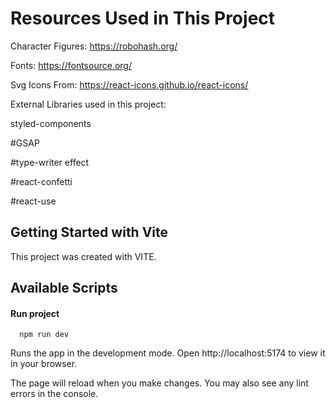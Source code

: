 
# Resources Used in This Project

Character Figures: https://robohash.org/

Fonts: https://fontsource.org/

Svg Icons From: https://react-icons.github.io/react-icons/

External Libraries used in this project:

styled-components

#GSAP

#type-writer effect

#react-confetti

#react-use

## Getting Started with Vite

 This project was created with VITE.

## Available Scripts

#### Run project

```http
  npm run dev
```

Runs the app in the development mode.
Open http://localhost:5174 to view it in your browser.

The page will reload when you make changes.
You may also see any lint errors in the console.

